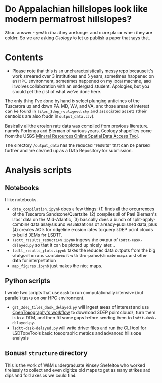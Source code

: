 # Do Appalachian hillslopes look like modern permafrost hillslopes?
Short answer - yes! in that they are longer and more planar when they are colder. So we are asking <i>Geology</i> to let us publish a paper that says that. 

# Contents
* Please note that this is an uncharacteristically messy repo because it's work smeared over 3 institutions and 6 years, sometimes happened on an HPC environment, sometimes happened on my local machine, and involves collaboration with an undergrad student. Apologies, but you should get the gist of what we've done here. 

The only thing I've done by hand is select plunging anticlines of the Tuscarora up and down PA, MD, WV, and VA, and those areas of interest can be found in `tiles_3dep_realigned.shp` and associated assets (their centroids are also foudn in `output_data.csv`). 

Basically all the erosion rate data was compiled from previous literature, namely Portenga and Bierman of various years. Geology shapefiles come from the USGS [Mineral Resources Online Spatial Data Access Tool](https://mrdata.usgs.gov/). 

The directory  `/output_data` has the reduced "results" that can be parsed further and are cleaned up as a Data Repository for submission. 

# Analysis scripts
## Notebooks
I like notebooks.
- `data_compilation.ipynb` does a few things: (1) finds all the occurrences of the Tuscarora Sandstone/Quartzite, (2) compiles all of Paul Bierman's labs' data on the Mid-Atlantic, (3) basically does a bunch of split-apply-combine data analysis and visualizations of already-published data, plus (4) creates AOIs for ridgeline erosion rates to query 3DEP point clouds to build DEMs for LSDTT. 
- `lsdtt_results_reduction.ipynb` ingests the output of `lsdtt-dask-delayed.py` so that it can be plotted up nicely later...
- `lsdtt_results_plots.ipynb` takes the reduced data outputs from the big ol algorithm and combines it with the (paleo)climate maps and other data for interpretation
- `map_figures.ipynb` just makes the nice maps. 

## Python scripts
I wrote two scripts that use `dask` to run computationally intensive (but parallel) tasks on our HPC environment. 
- `get_3dep_tiles_dask_delayed.py` will ingest areas of interest and use [OpenTopography's workflow](https://github.com/OpenTopography/OT_3DEP_Workflows) to download 3DEP point clouds, turn them in to a DTM, and then fill some gaps before sending them to `lsdtt-dask-delayed.py`.
-  `lsdtt-dask-delayed.py` will write driver files and run the CLI tool for [LSDTopoTools](https://github.com/LSDtopotools) basic topographic metrics and advanced hillslope analysis. 

## Bonus! `structure` directory
This is the work of W&M undergraduate Kinsey Shefelton who worked tirelessly to collect and even digitize old maps to get as many strikes and dips and fold axes as we could find. 